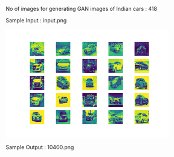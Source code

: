 No of images for generating GAN images of Indian cars : 418


Sample Input : input.png

![Sample Input](./input.png)



Sample Output : 10400.png


